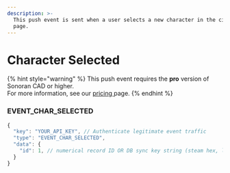 ```yaml
---
description: >-
  This push event is sent when a user selects a new character in the civilian
  page.
---
```


# Character Selected

{% hint style="warning" %}
This push event requires the **pro** version of Sonoran CAD or higher.\
For more information, see our [pricing ](../../../../pricing/faq/)page.
{% endhint %}

### EVENT\_CHAR\_SELECTED

```javascript
{
  "key": "YOUR_API_KEY", // Authenticate legitimate event traffic
  "type": "EVENT_CHAR_SELECTED",
  "data": {
    "id": 1, // numerical record ID OR DB sync key string (steam hex, license, etc.)
  }
}
```
